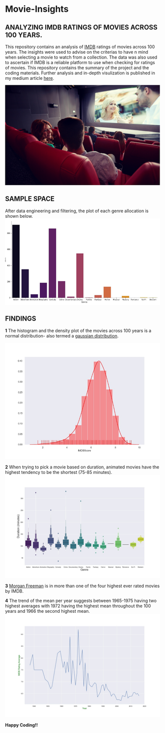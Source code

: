 # Movie-Insights
## ANALYZING IMDB RATINGS OF MOVIES ACROSS 100 YEARS.
This repository contains an analysis of [IMDB](https://en.wikipedia.org/wiki/IMDb) ratings of movies across 100 years. The insights were used to advise on the criterias to have n mind when selecting a movie to watch from a collection. The data was also used to ascertain if IMDB is a reliable platform to use when checking for ratings of movies. This repository contains the summary of the project and the coding materials. Further analysis and in-depth visulization is published in my medium article [here](https://medium.com/@eddy.esu.22/deliberations-of-a-movie-buff-tips-to-aid-choosing-your-next-cinematic-experience-2fb001372be8).

![](https://github.com/EdidiongEsu/Movie-Insights/blob/master/Pictures/a7259820-c201-0133-7756-0e7c926a42af.jpg)

## SAMPLE SPACE
  After data engineering and filtering, the plot of each genre allocation is shown below.
  ![](https://github.com/EdidiongEsu/Movie-Insights/blob/master/Pictures/count.jpeg)
  
## FINDINGS
**1** The histogram and the density plot of the movies across 100 years is a normal distribution- also termed a [gaussian distribution](https://en.wikipedia.org/wiki/Normal_distribution).

 ![](https://github.com/EdidiongEsu/Movie-Insights/blob/master/Pictures/hist.jpeg)
 
 **2** When trying to pick a movie  based on duration, animated movies have the highest tendency to be the shortest (75-85 minutes).
 ![](https://github.com/EdidiongEsu/Movie-Insights/blob/master/Pictures/Duration.jpeg)
  
 **3** [Morgan Freeman](https://en.wikipedia.org/wiki/Morgan_Freeman) is in more than one of the four highest ever rated movies by IMDB.
 
 **4** The trend of the mean per year suggests between 1965-1975 having two highest averages with 1972 having the highest mean throughout the 100 years and 1966 the second highest mean.
    ![](https://github.com/EdidiongEsu/Movie-Insights/blob/master/Pictures/Decade.jpeg)
    
**Happy Coding!!**
